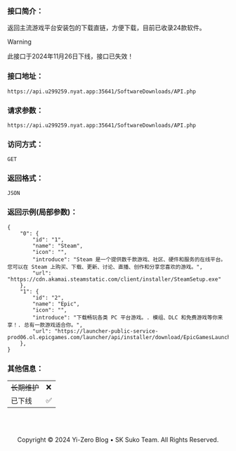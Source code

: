 ### 接口简介：
返回主流游戏平台安装包的下载直链，方便下载，目前已收录24款软件。

> [!WARNING]
> 此接口于2024年11月26日下线，接口已失效！


### 接口地址：
~~~ 
https://api.u299259.nyat.app:35641/SoftwareDownloads/API.php
~~~

### 请求参数：
~~~ 
https://api.u299259.nyat.app:35641/SoftwareDownloads/API.php 
~~~

### 访问方式：
~~~ 
GET
~~~ 

### 返回格式：
~~~ 
JSON
~~~ 

### 返回示例(局部参数)：
~~~
{
    "0": {
        "id": "1",
        "name": "Steam",
        "icon": "",
        "introduce": "Steam 是一个提供数千款游戏、社区、硬件和服务的在线平台。您可以在 Steam 上购买、下载、更新、讨论、直播、创作和分享您喜欢的游戏。",
        "url": "https://cdn.akamai.steamstatic.com/client/installer/SteamSetup.exe"
    },
    "1": {
        "id": "2",
        "name": "Epic",
        "icon": "",
        "introduce": "下载畅玩各类 PC 平台游戏。. 模组、DLC 和免费游戏等你来享！. 总有一款游戏适合你。",
        "url": "https://launcher-public-service-prod06.ol.epicgames.com/launcher/api/installer/download/EpicGamesLauncherInstaller.msi"
    },
}

~~~

### 其他信息：
|       |  |
| ----------- | ----------- |
| ~~长期维护~~      | ❌       |
| 已下线      |  ✅      |


<br>
<br>

<p align="center">Copyright © 2024 Yi-Zero Blog • SK Suko Team. All Rights Reserved.</p>
